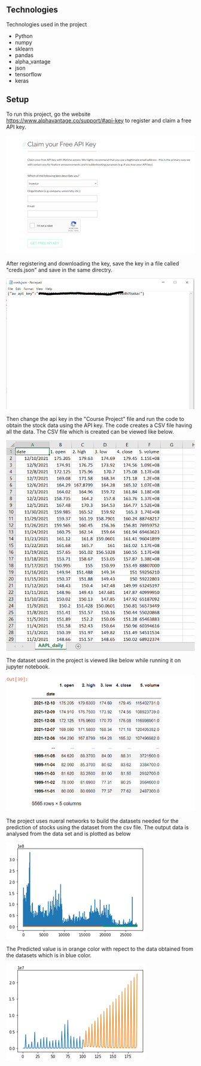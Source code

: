 ## Technologies 
Technologies used in the project
* Python
* numpy
* sklearn
* pandas
* alpha_vantage
* json
* tensorflow
* keras

## Setup

To run this project, go the website https://www.alphavantage.co/support/#api-key to register and claim a free API key.

![](project4.PNG)

After registering and downloading the key, save the key in a file called "creds.json" and save in the same directry.


![](project3.PNG)

Then change the api key in the "Course Project" file and run the code to obtain the stock data using the API key. The code creates a CSV file having all the data. 
The CSV file which is created can be viewed like below.


![](project2.PNG)

The dataset used in the project is viewed like below while running it on jupyter notebook.

![](project1.PNG)

The project uses nueral networks to build the datasets needed for the prediction of stocks using the dataset from the csv file.
The output data is analysed from the data set and is plotted as below


![](output_26_0.png)


The Predicted value is in orange color with repect to the data obtained from the datasets which is in blue color.

![](output_35_1.png)




